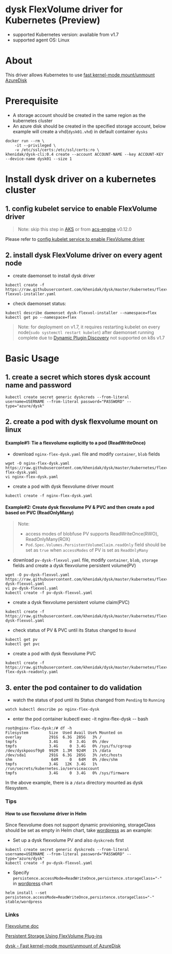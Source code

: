 # dysk FlexVolume driver for Kubernetes (Preview)
 - supported Kubernetes version: available from v1.7
 - supported agent OS: Linux 

# About
This driver allows Kubernetes to use [fast kernel-mode mount/unmount AzureDisk](https://github.com/khenidak/dysk)

# Prerequisite
 - A storage account should be created in the same region as the kubernetes cluster
 - An azure disk should be created in the specified storage account, below example will create a vhd(`dysk01.vhd`) in default container `dysks`
```
docker run --rm \
	-it --privileged \
	-v /etc/ssl/certs:/etc/ssl/certs:ro \
khenidak/dysk-cli:0.4 create --account ACCOUNT-NAME --key ACCOUNT-KEY --device-name dysk01 --size 1
```

# Install dysk driver on a kubernetes cluster
## 1. config kubelet service to enable FlexVolume driver
> Note: skip this step in [AKS](https://azure.microsoft.com/en-us/services/container-service/) or from [acs-engine](https://github.com/Azure/acs-engine) v0.12.0

Please refer to [config kubelet service to enable FlexVolume driver](https://github.com/andyzhangx/kubernetes-drivers/blob/master/flexvolume/README.md#config-kubelet-service-to-enable-flexvolume-driver)
 
## 2. install dysk FlexVolume driver on every agent node
 - create daemonset to install dysk driver
```
kubectl create -f https://raw.githubusercontent.com/khenidak/dysk/master/kubernetes/flexvolume/deployment/dysk-flexvol-installer.yaml
```

 - check daemonset status:
```
kubectl describe daemonset dysk-flexvol-installer --namespace=flex
kubectl get po --namespace=flex
```

> Note: for deployment on v1.7, it requires restarting kubelet on every node(`sudo systemctl restart kubelet`) after daemonset running complete due to [Dynamic Plugin Discovery](https://github.com/kubernetes/community/blob/master/contributors/devel/flexvolume.md#dynamic-plugin-discovery) not supported on k8s v1.7

# Basic Usage
## 1. create a secret which stores dysk account name and password
```
kubectl create secret generic dyskcreds --from-literal username=USERNAME --from-literal password="PASSWORD" --type="azure/dysk"
```

## 2. create a pod with dysk flexvolume mount on linux
#### Example#1: Tie a flexvolume explicitly to a pod (ReadWriteOnce)
- download `nginx-flex-dysk.yaml` file and modify `container`, `blob` fields
```
wget -O nginx-flex-dysk.yaml https://raw.githubusercontent.com/khenidak/dysk/master/kubernetes/flexvolume/nginx-flex-dysk.yaml
vi nginx-flex-dysk.yaml
```
 - create a pod with dysk flexvolume driver mount
```
kubectl create -f nginx-flex-dysk.yaml
```

#### Example#2: Create dysk flexvolume PV & PVC and then create a pod based on PVC (ReadOnlyMany)
> Note:
>  - access modes of blobfuse PV supports ReadWriteOnce(RWO), ReadOnlyMany(ROX)
>  - `Pod.Spec.Volumes.PersistentVolumeClaim.readOnly` field should be set as `true` when `accessModes` of PV is set as `ReadOnlyMany`
 - download `pv-dysk-flexvol.yaml` file, modify `container`, `blob`, `storage` fields and create a dysk flexvolume persistent volume(PV)
```
wget -O pv-dysk-flexvol.yaml https://raw.githubusercontent.com/khenidak/dysk/master/kubernetes/flexvolume/pv-dysk-flexvol.yaml
vi pv-dysk-flexvol.yaml
kubectl create -f pv-dysk-flexvol.yaml
```

 - create a dysk flexvolume persistent volume claim(PVC)
```
kubectl create -f https://raw.githubusercontent.com/khenidak/dysk/master/kubernetes/flexvolume/pvc-dysk-flexvol.yaml
```

 - check status of PV & PVC until its Status changed to `Bound`
 ```
kubectl get pv
kubectl get pvc
 ```
 
 - create a pod with dysk flexvolume PVC
```
kubectl create -f https://raw.githubusercontent.com/khenidak/dysk/master/kubernetes/flexvolume/nginx-flex-dysk-readonly.yaml
 ```

## 3. enter the pod container to do validation
 - watch the status of pod until its Status changed from `Pending` to `Running`
```
watch kubectl describe po nginx-flex-dysk
```
 - enter the pod container
kubectl exec -it nginx-flex-dysk -- bash

```
root@nginx-flex-dysk:/# df -h
Filesystem         Size  Used Avail Use% Mounted on
overlay            291G  6.3G  285G   3% /
tmpfs              3.4G     0  3.4G   0% /dev
tmpfs              3.4G     0  3.4G   0% /sys/fs/cgroup
/dev/dyskpoosf9g0  992M  1.3M  924M   1% /data
/dev/sda1          291G  6.3G  285G   3% /etc/hosts
shm                 64M     0   64M   0% /dev/shm
tmpfs              3.4G   12K  3.4G   1% /run/secrets/kubernetes.io/serviceaccount
tmpfs              3.4G     0  3.4G   0% /sys/firmware
```
In the above example, there is a `/data` directory mounted as dysk filesystem.

### Tips
#### How to use flexvolume driver in Helm
Since flexvolume does not support dynamic provisioning, storageClass should be set as empty in Helm chart, take [wordpress](https://github.com/kubernetes/charts/tree/master/stable/wordpress) as an example:
 - Set up a dysk flexvolume PV and also `dyskcreds` first
```
kubectl create secret generic dyskcreds --from-literal username=USERNAME --from-literal password="PASSWORD" --type="azure/dysk"
kubectl create -f pv-dysk-flexvol.yaml
```
 - Specify `persistence.accessMode=ReadWriteOnce,persistence.storageClass="-"` in [wordpress](https://github.com/kubernetes/charts/tree/master/stable/wordpress) chart
```
helm install --set persistence.accessMode=ReadWriteOnce,persistence.storageClass="-" stable/wordpress
```

### Links
[Flexvolume doc](https://github.com/kubernetes/community/blob/master/contributors/devel/flexvolume.md)

[Persistent Storage Using FlexVolume Plug-ins](https://docs.openshift.org/latest/install_config/persistent_storage/persistent_storage_flex_volume.html)

[dysk - Fast kernel-mode mount/unmount of AzureDisk](https://github.com/khenidak/dysk)
